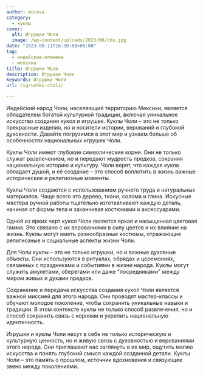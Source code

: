 ```yaml
---
author: morava
category:
  - куклы
cover:
  alt: Игрушки Чоли
  image: /wp-content/uploads/2023/08/cho.jpg
date: "2023-08-11T16:30:00+00:00"
tag:
  - индейские-племена
  - мексика
title: Игрушки Чоли
description: Игрушки Чоли
keywords: Игрушки Чоли
url: /igrushki-choli/

---
```

Индейский народ Чоли, населяющий территорию Мексики, является обладателем богатой культурной традиции, включая уникальное искусство создания кукол и игрушек. Куклы Чоли – это не только прекрасные изделия, но и носители истории, верований и глубокой духовности. Давайте погрузимся в этот мир и узнаем больше об особенностях национальных игрушек Чоли.

Куклы Чоли имеют глубокие символические корни. Они не только служат развлечением, но и передают мудрость предков, сохраняя национальную историю и культуру. Чоли верят, что каждая кукла обладает душой, и её создание – это способ воплотить в жизнь важные исторические и религиозные моменты.

Куклы Чоли создаются с использованием ручного труда и натуральных материалов. Чаще всего это дерево, ткани, солома и глина. Искусные мастера ручной работы тщательно изготавливают каждую деталь, начиная от формы тела и заканчивая костюмами и аксессуарами.

Одной из ярких черт кукол Чоли является яркая и насыщенная цветовая гамма. Это связано с их верованиями в силу цветов и их влияние на жизнь. Куклы могут иметь разнообразные костюмы, отражающие религиозные и социальные аспекты жизни Чоли.

Для Чоли куклы – это не только игрушки, но и важные духовные объекты. Они используются в ритуалах, обрядах и церемониях, связанных с праздниками и событиями в жизни народа. Куклы могут служить амулетами, оберегами или даже "посредниками" между миром живых и духами предков.

Сохранение и передача искусства создания кукол Чоли является важной миссией для этого народа. Они проводят мастер-классы и обучают молодое поколение, чтобы сохранить уникальные навыки и традиции. В этом контексте куклы не только способ развлечения, но и способ сохранить связь с корнями и укрепить национальную идентичность.

Игрушки и куклы Чоли несут в себе не только историческую и культурную ценность, но и живую связь с духовностью и верованиями этого народа. Они приглашают нас заглянуть в их мир, ощутить магию искусства и понять глубокий смысл каждой созданной детали. Куклы Чоли – это память о прошлом, источник вдохновения и связующее звено между поколениями.
